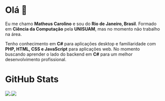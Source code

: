 # Olá 👋

Eu me chamo **Matheus Carolino** e sou do **Rio de Janeiro, Brasil**. Formado em **Ciência da Computação** pela **UNISUAM**, mas no momento não trabalho na área.

Tenho conhecimento em **C#** para aplicações desktop e familiaridade com **PHP, HTML, CSS e JavaScript** para aplicações web. No momento buscando aprender o lado do backend em **C#** para um melhor desenvolvimento profissional.

# GitHub Stats

<a href="https://github.com/ocarolino">
  <img align="center" src="https://github-readme-stats.vercel.app/api/top-langs/?username=ocarolino&hide=java,html,tex&title_color=ffffff&text_color=c9cacc&icon_color=2bbc8a&bg_color=1d1f21&langs_count=3" />
</a>

<a href="https://github.com/ocarolino">
  <img align="center" src="https://github-readme-stats.vercel.app/api?username=ocarolino&show_icons=true&line_height=27&count_private=true&title_color=ffffff&text_color=c9cacc&icon_color=2bbc8a&bg_color=1d1f21"/>
</a>
